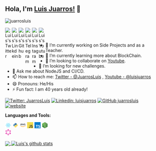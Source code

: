 ## Hola, I'm [Luis Juarros!](https://luisjuarros.com) 👋

<p align="left"> <img src="https://komarev.com/ghpvc/?username=juarrosluis&label=Views&color=blue&style=plastic" alt="juarrosluis" /> </p>

<a href="https://twitter.com/JuarrosLuis">
  <img align="left" alt="Luis's Twitter" width="22px" src="https://cdn.jsdelivr.net/npm/simple-icons@v3/icons/twitter.svg" />
</a>
<a href="https://www.linkedin.com/in/luisjuarros/">
  <img align="left" alt="Luis's Linkdein" width="22px" src="https://cdn.jsdelivr.net/npm/simple-icons@v3/icons/linkedin.svg" />
</a>
<a href="https://github.com/juarrosluis">
  <img align="left" alt="Luis's Github" width="22px" src="https://cdn.jsdelivr.net/npm/simple-icons@v3/icons/github.svg" />
</a>
<a href="https://t.me/imthepk">
  <img align="left" alt="Luis's Telegram" width="22px" src="https://cdn.jsdelivr.net/npm/simple-icons@v3/icons/telegram.svg" />
</a>
<a href="https://instagram.com/codepur_ka_superhero/">
  <img align="left" alt="Luis's Instagram" width="22px" src="https://cdn.jsdelivr.net/npm/simple-icons@v3/icons/instagram.svg" />
</a>
<a href="https://www.youtube.com/channel/UC5jtsMqBh4TZSUg1Tfxbkdw/">
  <img align="left" alt="Luis's Youtube" width="22px" src="https://cdn.jsdelivr.net/npm/simple-icons@v3/icons/youtube.svg" />
</a>

<br/>
<br/>



- 🔭 I’m currently working on Side Projects and as a Teacher.
- 🌱 I’m currently learning more about BlockChain.
- 👯 I’m looking to collaborate on [Youtube](https://www.youtube.com/channel/UC5jtsMqBh4TZSUg1Tfxbkdw/).
- 🤔 I’m looking for new challenges.
- 💬 Ask me about NodeJS and CI/CD.
- 📫 How to reach me: [Twitter - @JuarrosLuis](https://twitter.com/JuarrosLuis) , [Youtube - @luisjuarros](https://www.youtube.com/channel/UC5jtsMqBh4TZSUg1Tfxbkdw/)
- 😄 Pronouns: He/His
- ⚡ Fun fact: I am 40 years old already!

[![Twitter: JuarrosLuis](https://img.shields.io/twitter/follow/JuarrosLuis?style=social)](https://twitter.com/JuarrosLuis)
[![Linkedin: luisjuarros](https://img.shields.io/badge/-LuisJuarros-blue?style=flat-square&logo=Linkedin&logoColor=white&link=https://www.linkedin.com/in/imthepk/)](https://www.linkedin.com/in/luisjuarros/)
[![GitHub juarrosluis](https://img.shields.io/github/followers/juarrosluis?label=follow&style=social)](https://github.com/juarrosluis)
[![website](https://img.shields.io/badge/PortfolioWebsite-luisjuarros.com-2648ff?style=flat-square&logo=google-chrome)](https://luisjuarros.com/)


**Languages and Tools:**  

<code><img height="20" src="https://raw.githubusercontent.com/github/explore/80688e429a7d4ef2fca1e82350fe8e3517d3494d/topics/react/react.png"></code>
<code><img height="20" src="https://raw.githubusercontent.com/github/explore/80688e429a7d4ef2fca1e82350fe8e3517d3494d/topics/python/python.png"></code>
<code><img height="20" src="https://raw.githubusercontent.com/github/explore/80688e429a7d4ef2fca1e82350fe8e3517d3494d/topics/aws/aws.png"></code>
<code><img height="20" src="https://raw.githubusercontent.com/github/explore/80688e429a7d4ef2fca1e82350fe8e3517d3494d/topics/javascript/javascript.png"></code>
<code><img height="20" src="https://raw.githubusercontent.com/github/explore/80688e429a7d4ef2fca1e82350fe8e3517d3494d/topics/typescript/typescript.png"></code>
<code><img height="20" src="https://raw.githubusercontent.com/github/explore/80688e429a7d4ef2fca1e82350fe8e3517d3494d/topics/nodejs/nodejs.png"></code>  
<code><img height="20" src="https://raw.githubusercontent.com/github/explore/5c058a388828bb5fde0bcafd4bc867b5bb3f26f3/topics/graphql/graphql.png"></code>  

<a href="https://github.com/juarrosluis">
  <img align="center" src="https://github-readme-stats.vercel.app/api/top-langs/?username=juarrosluis&theme=light&hide_langs_below=1" />
</a>
<a href="https://github.com/juarrosluis">
 <img align="center" src="https://github-readme-stats.vercel.app/api?username=juarrosluis&show_icons=true&theme=light&line_height=27" alt="Luis's github stats"/>
</a>

